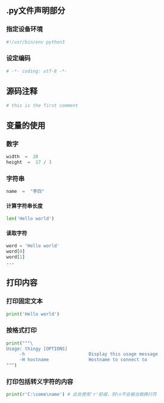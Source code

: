 
## .py文件声明部分

### 指定设备环境

```python
#!/usr/bin/env python3
```

### 设定编码

```python
# -*- coding: utf-8 -*-
```

## 源码注释

```python
# this is the first comment
```

## 变量的使用

### 数字

```python
width  =  20
height  =  17 / 3
```

### 字符串

```python
name  =  "李四"
```

#### 计算字符串长度

```python
len('Hello world')
```

#### 读取字符

```python
word = 'Hello world'
word[0]
word[1]
...
```

## 打印内容

### 打印固定文本

```python
print('Hello world')
```

### 按格式打印

```python
print("""\
Usage: thingy [OPTIONS]
     -h                        Display this usage message
     -H hostname               Hostname to connect to
""")
```

### 打印包括转义字符的内容

```python
print(r'C:\some\name') # 此处使用'r'前缀，则\n不会被当做换行符
```

